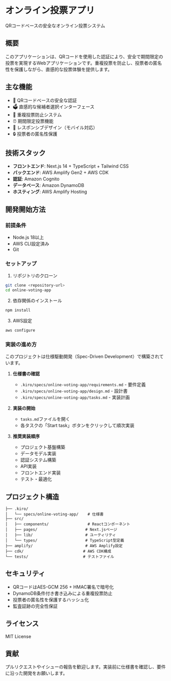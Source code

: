 # オンライン投票アプリ

QRコードベースの安全なオンライン投票システム

## 概要

このアプリケーションは、QRコードを使用した認証により、安全で期間限定の投票を実現するWebアプリケーションです。重複投票を防止し、投票者の匿名性を保護しながら、直感的な投票体験を提供します。

## 主な機能

- 🔐 QRコードベースの安全な認証
- 🗳️ 直感的な候補者選択インターフェース
- 🚫 重複投票防止システム
- ⏰ 期間限定投票機能
- 📱 レスポンシブデザイン（モバイル対応）
- 🔒 投票者の匿名性保護

## 技術スタック

- **フロントエンド**: Next.js 14 + TypeScript + Tailwind CSS
- **バックエンド**: AWS Amplify Gen2 + AWS CDK
- **認証**: Amazon Cognito
- **データベース**: Amazon DynamoDB
- **ホスティング**: AWS Amplify Hosting

## 開発開始方法

### 前提条件

- Node.js 18以上
- AWS CLI設定済み
- Git

### セットアップ

1. リポジトリのクローン
```bash
git clone <repository-url>
cd online-voting-app
```

2. 依存関係のインストール
```bash
npm install
```

3. AWS設定
```bash
aws configure
```

### 実装の進め方

このプロジェクトは仕様駆動開発（Spec-Driven Development）で構築されています。

1. **仕様書の確認**
   - `.kiro/specs/online-voting-app/requirements.md` - 要件定義
   - `.kiro/specs/online-voting-app/design.md` - 設計書
   - `.kiro/specs/online-voting-app/tasks.md` - 実装計画

2. **実装の開始**
   - `tasks.md`ファイルを開く
   - 各タスクの「Start task」ボタンをクリックして順次実装

3. **推奨実装順序**
   - プロジェクト基盤構築
   - データモデル実装
   - 認証システム構築
   - API実装
   - フロントエンド実装
   - テスト・最適化

## プロジェクト構造

```
├── .kiro/
│   └── specs/online-voting-app/    # 仕様書
├── src/
│   ├── components/                 # Reactコンポーネント
│   ├── pages/                     # Next.jsページ
│   ├── lib/                       # ユーティリティ
│   └── types/                     # TypeScript型定義
├── amplify/                       # AWS Amplify設定
├── cdk/                          # AWS CDK構成
└── tests/                        # テストファイル
```

## セキュリティ

- QRコードはAES-GCM 256 + HMAC署名で暗号化
- DynamoDB条件付き書き込みによる重複投票防止
- 投票者の匿名性を保護するハッシュ化
- 監査証跡の完全性保証

## ライセンス

MIT License

## 貢献

プルリクエストやイシューの報告を歓迎します。実装前に仕様書を確認し、要件に沿った開発をお願いします。